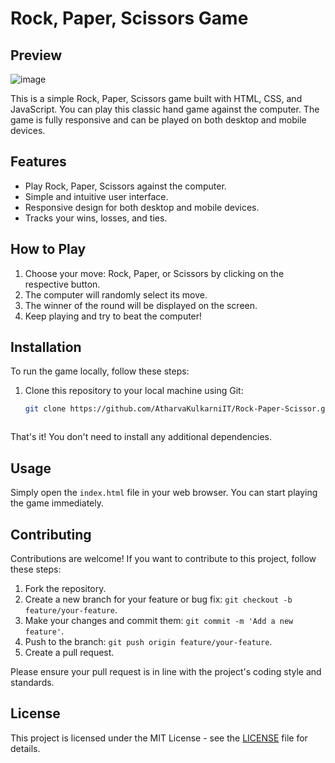 # Rock, Paper, Scissors Game


## Preview
![image](https://github.com/AtharvaKulkarniIT/Rock-Paper-Scissor/assets/122991006/2bdb9562-bb98-4e0c-8872-dbef282c9060)

This is a simple Rock, Paper, Scissors game built with HTML, CSS, and JavaScript. You can play this classic hand game against the computer. The game is fully responsive and can be played on both desktop and mobile devices.


## Features

- Play Rock, Paper, Scissors against the computer.
- Simple and intuitive user interface.
- Responsive design for both desktop and mobile devices.
- Tracks your wins, losses, and ties.

## How to Play

1. Choose your move: Rock, Paper, or Scissors by clicking on the respective button.
2. The computer will randomly select its move.
3. The winner of the round will be displayed on the screen.
4. Keep playing and try to beat the computer!

## Installation

To run the game locally, follow these steps:

1. Clone this repository to your local machine using Git:

   ```bash
   git clone https://github.com/AtharvaKulkarniIT/Rock-Paper-Scissor.git
   


That's it! You don't need to install any additional dependencies.

## Usage

Simply open the `index.html` file in your web browser. You can start playing the game immediately. 

## Contributing

Contributions are welcome! If you want to contribute to this project, follow these steps:

1. Fork the repository.
2. Create a new branch for your feature or bug fix: `git checkout -b feature/your-feature`.
3. Make your changes and commit them: `git commit -m 'Add a new feature'`.
4. Push to the branch: `git push origin feature/your-feature`.
5. Create a pull request.

Please ensure your pull request is in line with the project's coding style and standards. 

## License

This project is licensed under the MIT License - see the [LICENSE](LICENSE) file for details.
